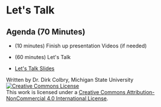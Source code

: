 # Let's Talk 

## Agenda (70 Minutes)

- (10 minutes) Finish up presentation Videos (if needed)
- (60 minutes) Let's Talk 

- [Let's Talk Slides](https://docs.google.com/presentation/d/1zP_GygEZPZkaaz9yQ_NvYz2ECZ5Pz4sV5KLsAikfRCc/edit?usp=sharing)


Written by Dr. Dirk Colbry, Michigan State University
<a rel="license" href="http://creativecommons.org/licenses/by-nc/4.0/"><img alt="Creative Commons License" style="border-width:0" src="https://i.creativecommons.org/l/by-nc/4.0/88x31.png" /></a><br />This work is licensed under a <a rel="license" href="http://creativecommons.org/licenses/by-nc/4.0/">Creative Commons Attribution-NonCommercial 4.0 International License</a>.
